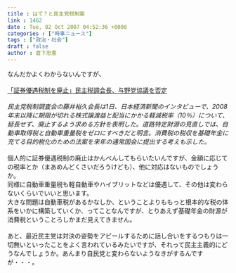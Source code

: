 ```yaml
---
title : はて？と民主党税制案
link : 1462
date : Tue, 02 Oct 2007 04:52:36 +0000
categories : ["時事ニュース"]
tags : ["政治・社会"]
draft : false
author : 倉下忠憲
---
```


なんだかよくわからないんですが、<BR><BR><A HREF="http://www.nikkei.co.jp/news/keizai/20071002AT3S0101H01102007.html" TARGET="_blank">「証券優遇税制を廃止」民主税調会長、与野党協議を否定</A><BR><BR><I>民主党税制調査会の藤井裕久会長は1日、日本経済新聞のインタビューで、2008年末以降に期限が切れる株式譲渡益と配当にかかる軽減税率（10％）について、延長せず、廃止するよう求める方針を表明した。道路特定財源の見直しでは、自動車取得税と自動車重量税をゼロにすべきだと明言。消費税の税収を基礎年金に充てる目的税化のための法案を来年の通常国会に提出する考えも示した。</I><BR><BR>個人的に証券優遇税制の廃止はかんべんしてもらいたいんですが、金額に応じての税率とか（まあめんどくさいだろうけども）、他に対応はないものでしょうか。<BR>同様に自動車重量税も軽自動車やハイブリットなどは優遇して、その他は変わらないくらいでいいと思います。<BR>大きな問題は自動車税があるかなしか、ということよりももっと根本的な税の体系をいかに構築していくか、ってことなんですが、とりあえず基礎年金の財源が消費税ということろしかまだ見えてきません。<BR><BR>あと、最近民主党は対決の姿勢をアピールするために話し合いをするつもりは一切無いといったことをよく言われているみたいですが、それって民主主義的にどうなんでしょうか。あんまり自民党と変わらないようなきがするんですが・・・。<br><br>
